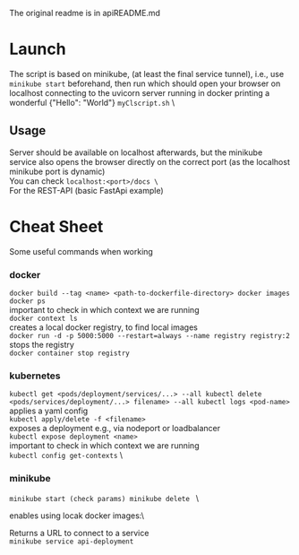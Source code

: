 The original readme is in apiREADME.md
# Launch
The script is based on minikube, (at least the final service tunnel), i.e., use \
`
minikube start
`
beforehand, then run which should open your browser on localhost connecting to the uvicorn server running in docker printing a wonderful {"Hello": "World"}
`
myClscript.sh
`
\


## Usage
Server should be available on localhost afterwards, but the minikube service also opens the browser directly on the correct port
(as the localhost minikube port is dynamic)
\
You can check 
`
localhost:<port>/docs \
`
\
For the REST-API (basic FastApi example)


# Cheat Sheet
Some useful commands when working
### docker
`
    docker build --tag <name> <path-to-dockerfile-directory>
    docker images
    docker ps
`
\
important to check in which context we are running\
`
    docker context ls 
`
\
creates a local docker registry, to find local images\
`
    docker run -d -p 5000:5000 --restart=always --name registry registry:2
`
\
stops the registry\
`
    docker container stop registry
`
### kubernetes
`
    kubectl get <pods/deployment/services/...> --all
    kubectl delete <pods/services/deployment/...> filename> --all
    kubectl logs <pod-name>
`
\
applies a yaml config\
`
    kubectl apply/delete -f <filename>
`
\
exposes a deployment e.g., via nodeport or loadbalancer\
`
    kubectl expose deployment <name> 
`
\
important to check in which context we are running\
`
    kubectl config get-contexts
`
\
### minikube
`
    minikube start (check params)
    minikube delete 
`
\

enables using locak docker images:\


Returns a URL to connect to a service\
`
    minikube service api-deployment 
`